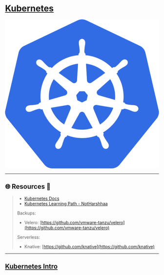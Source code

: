# [Kubernetes](https://kubernetes.io/)

![kubernetes.io](.gitbook/assets/kubernetes-logo.png)

---

## 🌐 Resources 🔗

> - [Kubernetes Docs](https://kubernetes.io/docs/home/)
> - [Kubernetes Learning Path - NotHarshhaa](https://github.com/NotHarshhaa/kubernetes-learning-path)
>
> Backups:
>
> - Velero: [https://github.com/vmware-tanzu/velero](https://github.com/vmware-tanzu/velero)
>
> Serverless:
>
> - Knative: [https://github.com/knative](https://github.com/knative)

---

## [Kubernetes Intro](https://kubernetes.io/docs/concepts/overview/)



